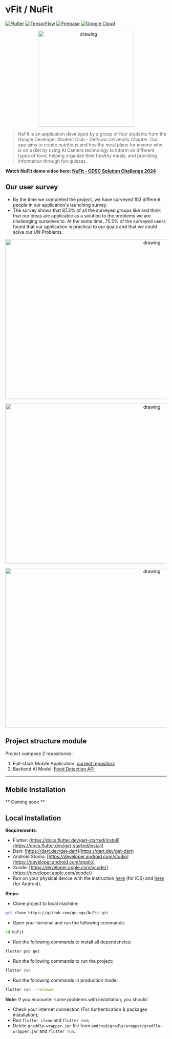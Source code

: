 # νFit / NuFit

[![Flutter](https://img.shields.io/badge/Flutter-%2302569B.svg?style=for-the-badge&logo=Flutter&logoColor=white)](https://flutter.dev/)
[![TensorFlow](https://img.shields.io/badge/TensorFlow-%23FF6F00.svg?style=for-the-badge&logo=TensorFlow&logoColor=white)](https://www.tensorflow.org/learn#build-models)
[![Firebase](https://img.shields.io/badge/firebase-%23039BE5.svg?style=for-the-badge&logo=firebase)](https://firebase.google.com/)
[![Google Cloud](https://img.shields.io/badge/GoogleCloud-%234285F4.svg?style=for-the-badge&logo=google-cloud&logoColor=white)](https://cloud.google.com/)

<p align="center">
  <img src="https://github.com/qu-ngx/NuFit/assets/91497379/091e364a-cf58-428f-8cd8-e704edcb187f" alt="drawing" width="300" height="300"/>
</p>


> NuFit is an application developed by a group of four students from the Google Developer Student Club - DePauw University Chapter. Our app aims to create nutritious and healthy meal plans for anyone who is on a diet by using AI Camera technology to inform on different types of food, helping organize their healthy meals, and providing information through fun quizzes.

**Watch NuFit demo video here: [NuFit - GDSC Solution Challenge 2024](https://youtu.be/tX5rReaz9Qc)**

## Our user survey

+ By the time we completed the project, we have surveyed 102 different people in our application's launching survey.
+ The survey shows that 87.3% of all the surveyed groups like and think that our ideas are applicable as a solution to the problems we are challenging ourselves to. At the same time, 75.5% of the surveyed users found that our application is practical to our goals and that we could solve our UN Problems.

<p align="center">
  <img src="https://github.com/qu-ngx/NuFit/assets/91497379/e0038e75-78ef-4d74-8b01-e59cba18cd57" alt="drawing" width="900" height="500"/>
</p>

<p align="center">
  <img src="https://github.com/qu-ngx/NuFit/assets/91497379/ff1f3a83-a210-4460-8046-3d9f1da3ad6a" alt="drawing" width="900" height="500"/>
</p>

<p align="center">
  <img src="https://github.com/qu-ngx/NuFit/assets/91497379/21314c27-d334-43a3-a295-a8d4a935c407" alt="drawing" width="900" height="500"/>
</p>




## Project structure module

Project compose 2 repositories:

1. Full-stack Mobile Application: [current repository](./)
2. Backend AI Model: [Food Detection API](https://github.com/qu-ngx/nufit-ml.git)

<hr />


## Mobile Installation

 **  Coming soon  ** 

## Local Installation

**Requirements**:

- Flutter: [https://docs.flutter.dev/get-started/install](https://docs.flutter.dev/get-started/install)
- Dart: [https://dart.dev/get-dart](https://dart.dev/get-dart)
- Android Studio: [https://developer.android.com/studio](https://developer.android.com/studio)
- Xcode: [https://developer.apple.com/xcode/](https://developer.apple.com/xcode/)
- Run on your physical device with the instruction [here](https://flutter.dev/docs/get-started/install/macos#set-up-the-ios-device) (for iOS) and [here](https://flutter.dev/docs/get-started/install/windows#set-up-the-android-device) (for Android).

**Steps**:

- Clone project to local machine:

```bash
git clone https://github.com/qu-ngx/NuFit.git
```

- Open your terminal and run the following commands:

```bash
cd NuFit
```

- Run the following commands to install all dependencies:

```bash
flutter pub get
```

- Run the following commands to run the project:

```bash
flutter run
```

- Run the following commands in production mode:

```bash
flutter run --release
```

**Note**: If you encounter some problems with installation, you should:

- Check your internet connection (For Authentication & packages installation);
- Run `flutter clean` and `flutter run`;
- Delete `graddle-wrapper.jar` file from `android/gradle/wrapper/gradlle-wrapper.jar` and `flutter run`.


